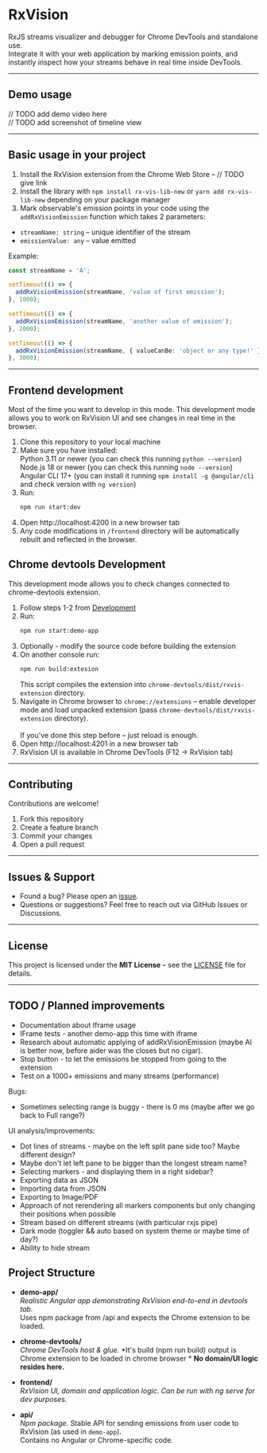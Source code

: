 # RxVision

RxJS streams visualizer and debugger for Chrome DevTools and standalone use.<br>
Integrate it with your web application by marking emission points, and instantly inspect how your streams behave in real time inside DevTools.

---

## Demo usage
// TODO add demo video here  
// TODO add screenshot of timeline view

---

## Basic usage in your project
1. Install the RxVision extension from the Chrome Web Store – // TODO give link
2. Install the library with `npm install rx-vis-lib-new` or `yarn add rx-vis-lib-new` depending on your package manager
3. Mark observable's emission points in your code using the `addRxVisionEmission` function which takes 2 parameters:
  - `streamName: string` – unique identifier of the stream
  - `emissionValue: any` – value emitted

Example:

```ts
const streamName = 'A';

setTimeout(() => {
  addRxVisionEmission(streamName, 'value of first emission');
}, 1000);

setTimeout(() => {
  addRxVisionEmission(streamName, 'another value of emission');
}, 2000);

setTimeout(() => {
  addRxVisionEmission(streamName, { valueCanBe: 'object or any type!' });
}, 3000);
```

---

## Frontend development
Most of the time you want to develop in this mode.
This development mode allows you to work on RxVision UI and see changes in real time in the browser.
1. Clone this repository to your local machine
2. Make sure you have installed: <br> Python 3.11 or newer (you can check this running `python --version`) <br>
   Node.js 18 or newer (you can check this running `node --version`) <br>
   Angular CLI 17+ (you can install it running `npm install -g @angular/cli` and check version with `ng version`)
3. Run:
   ```bash
   npm run start:dev
   ```
4. Open http://localhost:4200 in a new browser tab
5. Any code modifications in `/frontend` directory will be automatically rebuilt and reflected in the browser.


## Chrome devtools Development
This development mode allows you to check changes connected to chrome-devtools extension.
1. Follow steps 1-2 from [Development](#Development)
2. Run:
   ```bash
   npm run start:demo-app
   ```
3. Optionally - modify the source code before building the extension
4. On another console run:
   ```bash
   npm run build:extesion
   ```  
   This script compiles the extension into `chrome-devtools/dist/rxvis-extension` directory.
5. Navigate in Chrome browser to `chrome://extensions` – enable developer mode and load unpacked extension (pass `chrome-devtools/dist/rxvis-extension` directory).<br><br>
   If you've done this step before – just reload is enough.
6. Open http://localhost:4201 in a new browser tab
7. RxVision UI is available in Chrome DevTools (F12 → RxVision tab)
---

## Contributing
Contributions are welcome!
1. Fork this repository
2. Create a feature branch
3. Commit your changes
4. Open a pull request

---

## Issues & Support
- Found a bug? Please open an [issue](../../issues).
- Questions or suggestions? Feel free to reach out via GitHub Issues or Discussions.

---

## License
This project is licensed under the **MIT License** – see the [LICENSE](LICENSE) file for details.

---

## TODO / Planned improvements
- Documentation about Iframe usage
- IFrame tests - another demo-app this time with iframe
- Research about automatic applying of addRxVisionEmission (maybe AI is better now, before aider was the closes but no cigar).
- Stop button - to let the emissions be stopped from going to the extension
- Test on a 1000+ emissions and many streams (performance)

Bugs:
- Sometimes selecting range is buggy - there is 0 ms (maybe after we go back to Full range?)

UI analysis/improvements:
- Dot lines of streams - maybe on the left split pane side too? Maybe different design?
- Maybe don't let left pane to be bigger than the longest stream name?
- Selecting markers - and displaying them in a right sidebar?
- Exporting data as JSON
- Importing data from JSON
- Exporting to Image/PDF
- Approach of not rerendering all markers components but only changing their positions when possible
- Stream based on different streams (with particular rxjs pipe)
- Dark mode (toggler && auto based on system theme or maybe time of day?)
- Ability to hide stream

## Project Structure

- **demo-app/**  
  *Realistic Angular app demonstrating RxVision end-to-end in devtools tab.*  
  Uses npm package from /api and expects the Chrome extension to be loaded.

- **chrome-devtools/**  
  *Chrome DevTools host & glue.*
  *It's build (npm run build) output is Chrome extension to be loaded in chrome browser *
  **No domain/UI logic resides here.**

- **frontend/**  
  *RxVision UI, domain and application logic.*
  *Can be run with ng serve for dev purposes.*

- **api/**  
  *Npm package.*
  Stable API for sending emissions from user code to RxVision (as used in `demo-app`).  
  Contains no Angular or Chrome-specific code.






